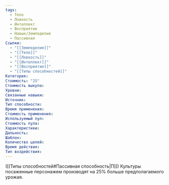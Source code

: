 ```yaml
---
tags:
  - Тело
  - Ловкость
  - Интеллект
  - Восприятие
  - Навык/Земледелие
  - Пассивная
Ссылки:
  - "[[Земледелие]]"
  - "[[Тело]]"
  - "[[Ловкость]]"
  - "[[Интеллект]]"
  - "[[Восприятие]]"
  - "[[Типы способностей]]"
Категория: 
Стоимость: "25"
Стоимость выкупа:
Уровни:
Связанные навыки:
Источник:
Тип способности:
Время применения:
Стоимость применения:
Используемый пул:
Стоимость пула:
Характеристики:
Дальность:
Шаблон:
Количество целей:
Время действия:
Тип воздействия:
---
```

([[Типы способностей#Пассивная способность|П]]) Культуры посаженные персонажем производят на 25% больше предполагаемого урожая. 